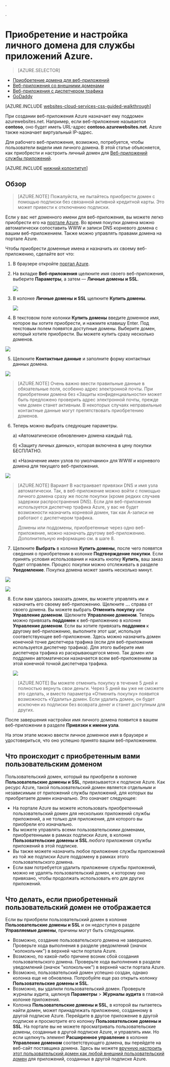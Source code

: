 
.<properties
	pageTitle="Покупка личного доменного имени в веб-приложениях службы приложений Azure"
	description="Информация о приобретении личного доменного имени для веб-приложения в службе приложение Azure."
	services="app-service\web"
	documentationCenter=""
	authors="rmcmurray"
	manager="wpickett"
	editor=""/>

.<tags
	ms.service="app-service-web"
	ms.workload="web"
	ms.tgt_pltfrm="na"
	ms.devlang="na"
	ms.topic="article"
	ms.date="08/11/2016"
	ms.author="robmcm"/>

# Приобретение и настройка личного домена для службы приложений Azure.

> [AZURE.SELECTOR]
- [Приобретение домена для веб-приложений](custom-dns-web-site-buydomains-web-app.md)
- [Веб-приложения со внешними доменами](web-sites-custom-domain-name.md)
- [Веб-приложения с диспетчером трафика](web-sites-traffic-manager-custom-domain-name.md)
- [GoDaddy](web-sites-godaddy-custom-domain-name.md)




[AZURE.INCLUDE [websites-cloud-services-css-guided-walkthrough](../../includes/websites-cloud-services-css-guided-walkthrough.md)]

При создании веб-приложения Azure назначает ему поддомен azurewebsites.net. Например, если веб-приложение называется **contoso**, оно будет иметь URL-адрес **contoso.azurewebsites.net**. Azure также назначает виртуальный IP-адрес.

Для рабочего веб-приложения, возможно, потребуется, чтобы пользователи видели имя личного домена. В этой статье объясняется, как приобрести и настроить личный домен для [Веб-приложений службы приложений](http://go.microsoft.com/fwlink/?LinkId=529714).

[AZURE.INCLUDE [нижний колонтитул](../../includes/custom-dns-web-site-intro-notes.md)]


## Обзор

> [AZURE.NOTE] Пожалуйста, не пытайтесь приобрести домен с помощью подписки без связанной активной кредитной карты. Это может привести к отключению подписки.

Если у вас нет доменного имени для веб-приложения, вы можете легко приобрести его на [портале Azure](https://portal.azure.com/). Во время покупки домена можно автоматически сопоставить WWW и записи DNS корневого домена с вашим веб-приложением. Также можно управлять правами домена на портале Azure.


Чтобы приобрести доменные имена и назначить их своему веб-приложению, сделайте вот что:

1. В браузере откройте [портал Azure](https://portal.azure.com/).

2. На вкладке **Веб-приложения** щелкните имя своего веб-приложения, выберите **Параметры**, а затем — **Личные домены и SSL**.

	![](./media/custom-dns-web-site-buydomains-web-app/dncmntask-cname-6.png)

3. В колонке **Личные домены и SSL** щелкните **Купить домены**.

	![](./media/custom-dns-web-site-buydomains-web-app/dncmntask-cname-buydomains-1.png)

4. В текстовом поле колонки **Купить домены** введите доменное имя, которое вы хотите приобрести, и нажмите клавишу Enter. Под текстовым полем появятся доступные домены. Выберите домен, который хотите приобрести. Вы можете купить сразу несколько доменов.

  ![](./media/custom-dns-web-site-buydomains-web-app/dncmntask-cname-buydomains-2.png)

5. Щелкните **Контактные данные** и заполните форму контактных данных домена.

  ![](./media/custom-dns-web-site-buydomains-web-app/dncmntask-cname-buydomains-3.png)

> [AZURE.NOTE] Очень важно ввести правильные данные в обязательные поля, особенно адрес электронной почты. При приобретении домена без «Защиты конфиденциальности» может быть предложено проверить адрес электронной почты, прежде чем домен станет активным. В некоторых случаях неправильные контактные данные могут препятствовать приобретению доменов.

6. Теперь можно выбрать следующие параметры.

	а) «Автоматическое обновление» домена каждый год.
	
	б) «Защиту личных данных», которая включена в цену покупки БЕСПЛАТНО.
	
	в) «Назначение имен узлов по умолчанию» для WWW и корневого домена для текущего веб-приложения.

  ![](./media/custom-dns-web-site-buydomains-web-app/dncmntask-cname-buydomains-2.5.png)
  
> [AZURE.NOTE] Вариант В настраивает привязки DNS и имя узла автоматически. Так, в веб-приложение можно войти с помощью личного домена сразу же после покупки (кроме редких случаев задержки распространения DNS). Если для веб-приложения используется диспетчер трафика Azure, у вас не будет возможности назначить корневой домен, так как А-записи не работают с диспетчером трафика.
>
>Домены или поддомены, приобретенные через одно веб-приложение, можно назначать другому веб-приложению. Дополнительную информацию см. в шаге 8.

	
7. Щелкните **Выбрать** в колонке **Купить домены**, после чего появятся сведения о приобретении в колонке **Подтверждение покупки**. Если принять условия использования и нажать кнопку **Купить**, ваш заказ будет отправлен. Процесс покупки можно отслеживать в разделе **Уведомление**. Покупка домена может занять несколько минут.

  ![](./media/custom-dns-web-site-buydomains-web-app/dncmntask-cname-buydomains-4.png)

  ![](./media/custom-dns-web-site-buydomains-web-app/dncmntask-cname-buydomains-5.png)

8. Если вам удалось заказать домен, вы можете управлять им и назначить его своему веб-приложению. Щелкните **...** справа от своего домена. Вы можете выбрать **Отменить покупку** или **Управление доменом**. Щелкните **Управление доменом**. Теперь можно привязать **поддомен** к веб-приложению в колонке **Управление доменом**. Если вы хотите привязать **поддомен** к другому веб-приложению, выполните этот шаг, используя соответствующее веб-приложение. Здесь можно назначить домен конечной точке диспетчера трафика (если для веб-приложения используется диспетчер трафика). Для этого выберите имя диспетчера трафика из раскрывающегося меню. Так домен или поддомен автоматически назначается всем веб-приложениям за этой конечной точкой диспетчера трафика.

	![](./media/custom-dns-web-site-buydomains-web-app/dncmntask-cname-buydomains-6.png)

> [AZURE.NOTE] Вы можете отменить покупку в течение 5 дней и полностью вернуть свои деньги. Через 5 дней вы уже не сможете это сделать, и вместо параметра «Отменить покупку» появится возможность «Удалить» домен. Если удалить домен, он будет исключен из подписки без возврата денег и станет доступным для других.

После завершения настройки имя личного домена появится в вашем веб-приложении в разделе **Привязки к имени узла**.

На этом этапе можно ввести личное доменное имя в браузере и удостовериться, что оно успешно принято вашим веб-приложением.
 
## Что происходит с приобретенным вами пользовательским доменом

Пользовательский домен, который вы приобрели в колонке **Пользовательские домены и SSL**, привязывается к подписке Azure. Как ресурс Azure, такой пользовательский домен является отдельным и независимым от приложений службы приложений, для которых вы приобретаете домен изначально. Это означает следующее:

- На портале Azure вы можете использовать приобретенный пользовательский домен для нескольких приложений службы приложений, а не только для приложения, для которого вы приобрели его изначально.
- Вы можете управлять всеми пользовательскими доменами, приобретенными в рамках подписки Azure, в колонке **Пользовательские домены и SSL** *любого* приложения службы приложений в этой подписке.
- Вы также можете назначить любое приложение службы приложений из той же подписки Azure поддомену в рамках этого пользовательского домена.
- Если вам потребуется удалить приложение службы приложений, можно не удалять пользовательский домен, к которому оно привязано, чтобы продолжать использовать его для других приложений.

## Что делать, если приобретенный пользовательский домен не отображается

Если вы приобрели пользовательский домен в колонке **Пользовательские домены и SSL** и он недоступен в разделе **Управляемые домены**, причины могут быть следующими.

- Возможно, создание пользовательского домена не завершено. Проверьте хода выполнения в разделе уведомлений (значок "колокольчик") в верхней части портала Azure.
- Возможно, по какой-либо причине возник сбой создания пользовательского домена. Проверьте хода выполнения в разделе уведомлений (значок "колокольчик") в верхней части портала Azure.
- Возможно, пользовательский домен успешно создан, однако колонка еще не обновлена. Попробуйте еще раз открыть колонку **Пользовательские домены и SSL**.
- Возможно, вы удалили пользовательский домен. Проверьте журналы аудита, щелкнув **Параметры** > **Журналы аудита** в главной колонке приложения.
- Колонка **Пользовательские домены и SSL**, в которой вы пытаетесь найти домен, может принадлежать приложению, созданному в другой подписке Azure. Перейдите в другое приложение в другой подписке и просмотрите его колонку **Пользовательские домены и SSL**. На портале вы не можете просматривать пользовательские домены, созданные в другой подписке Azure, и управлять ими. Но если щелкнуть элемент **Расширенное управление** в колонке **Управление доменом** соответствующего домена, вы перейдете на веб-сайт поставщика домена. Здесь вы можете [вручную настроить этот пользовательский домен как любой внешний пользовательский домен](web-sites-custom-domain-name.md) для приложений, созданных в другой подписке Azure.

<!---HONumber=AcomDC_0817_2016-->